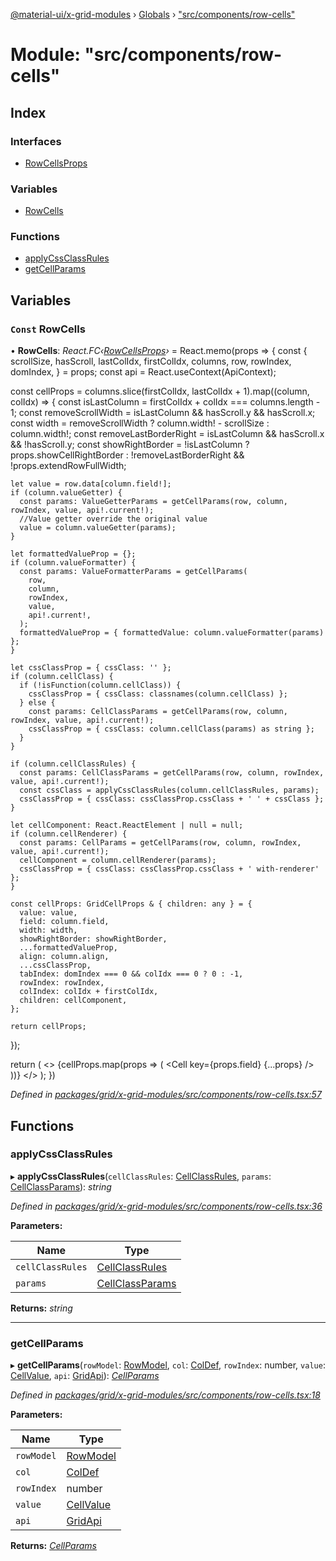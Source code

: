 [@material-ui/x-grid-modules](../README.md) › [Globals](../globals.md) › ["src/components/row-cells"](_src_components_row_cells_.md)

# Module: "src/components/row-cells"

## Index

### Interfaces

* [RowCellsProps](../interfaces/_src_components_row_cells_.rowcellsprops.md)

### Variables

* [RowCells](_src_components_row_cells_.md#const-rowcells)

### Functions

* [applyCssClassRules](_src_components_row_cells_.md#applycssclassrules)
* [getCellParams](_src_components_row_cells_.md#getcellparams)

## Variables

### `Const` RowCells

• **RowCells**: *React.FC‹[RowCellsProps](../interfaces/_src_components_row_cells_.rowcellsprops.md)›* = React.memo(props => {
  const {
    scrollSize,
    hasScroll,
    lastColIdx,
    firstColIdx,
    columns,
    row,
    rowIndex,
    domIndex,
  } = props;
  const api = React.useContext(ApiContext);

  const cellProps = columns.slice(firstColIdx, lastColIdx + 1).map((column, colIdx) => {
    const isLastColumn = firstColIdx + colIdx === columns.length - 1;
    const removeScrollWidth = isLastColumn && hasScroll.y && hasScroll.x;
    const width = removeScrollWidth ? column.width! - scrollSize : column.width!;
    const removeLastBorderRight = isLastColumn && hasScroll.x && !hasScroll.y;
    const showRightBorder = !isLastColumn
      ? props.showCellRightBorder
      : !removeLastBorderRight && !props.extendRowFullWidth;

    let value = row.data[column.field!];
    if (column.valueGetter) {
      const params: ValueGetterParams = getCellParams(row, column, rowIndex, value, api!.current!);
      //Value getter override the original value
      value = column.valueGetter(params);
    }

    let formattedValueProp = {};
    if (column.valueFormatter) {
      const params: ValueFormatterParams = getCellParams(
        row,
        column,
        rowIndex,
        value,
        api!.current!,
      );
      formattedValueProp = { formattedValue: column.valueFormatter(params) };
    }

    let cssClassProp = { cssClass: '' };
    if (column.cellClass) {
      if (!isFunction(column.cellClass)) {
        cssClassProp = { cssClass: classnames(column.cellClass) };
      } else {
        const params: CellClassParams = getCellParams(row, column, rowIndex, value, api!.current!);
        cssClassProp = { cssClass: column.cellClass(params) as string };
      }
    }

    if (column.cellClassRules) {
      const params: CellClassParams = getCellParams(row, column, rowIndex, value, api!.current!);
      const cssClass = applyCssClassRules(column.cellClassRules, params);
      cssClassProp = { cssClass: cssClassProp.cssClass + ' ' + cssClass };
    }

    let cellComponent: React.ReactElement | null = null;
    if (column.cellRenderer) {
      const params: CellParams = getCellParams(row, column, rowIndex, value, api!.current!);
      cellComponent = column.cellRenderer(params);
      cssClassProp = { cssClass: cssClassProp.cssClass + ' with-renderer' };
    }

    const cellProps: GridCellProps & { children: any } = {
      value: value,
      field: column.field,
      width: width,
      showRightBorder: showRightBorder,
      ...formattedValueProp,
      align: column.align,
      ...cssClassProp,
      tabIndex: domIndex === 0 && colIdx === 0 ? 0 : -1,
      rowIndex: rowIndex,
      colIndex: colIdx + firstColIdx,
      children: cellComponent,
    };

    return cellProps;
  });

  return (
    <>
      {cellProps.map(props => (
        <Cell key={props.field} {...props} />
      ))}
    </>
  );
})

*Defined in [packages/grid/x-grid-modules/src/components/row-cells.tsx:57](https://github.com/mui-org/material-ui-x/blob/a679779/packages/grid/x-grid-modules/src/components/row-cells.tsx#L57)*

## Functions

###  applyCssClassRules

▸ **applyCssClassRules**(`cellClassRules`: [CellClassRules](_src_models_coldef_coldef_.md#cellclassrules), `params`: [CellClassParams](_src_models_coldef_coldef_.md#cellclassparams)): *string*

*Defined in [packages/grid/x-grid-modules/src/components/row-cells.tsx:36](https://github.com/mui-org/material-ui-x/blob/a679779/packages/grid/x-grid-modules/src/components/row-cells.tsx#L36)*

**Parameters:**

Name | Type |
------ | ------ |
`cellClassRules` | [CellClassRules](_src_models_coldef_coldef_.md#cellclassrules) |
`params` | [CellClassParams](_src_models_coldef_coldef_.md#cellclassparams) |

**Returns:** *string*

___

###  getCellParams

▸ **getCellParams**(`rowModel`: [RowModel](../interfaces/_src_models_rows_.rowmodel.md), `col`: [ColDef](../interfaces/_src_models_coldef_coldef_.coldef.md), `rowIndex`: number, `value`: [CellValue](_src_models_rows_.md#cellvalue), `api`: [GridApi](_src_models_gridapi_.md#gridapi)): *[CellParams](../interfaces/_src_models_coldef_coldef_.cellparams.md)*

*Defined in [packages/grid/x-grid-modules/src/components/row-cells.tsx:18](https://github.com/mui-org/material-ui-x/blob/a679779/packages/grid/x-grid-modules/src/components/row-cells.tsx#L18)*

**Parameters:**

Name | Type |
------ | ------ |
`rowModel` | [RowModel](../interfaces/_src_models_rows_.rowmodel.md) |
`col` | [ColDef](../interfaces/_src_models_coldef_coldef_.coldef.md) |
`rowIndex` | number |
`value` | [CellValue](_src_models_rows_.md#cellvalue) |
`api` | [GridApi](_src_models_gridapi_.md#gridapi) |

**Returns:** *[CellParams](../interfaces/_src_models_coldef_coldef_.cellparams.md)*
